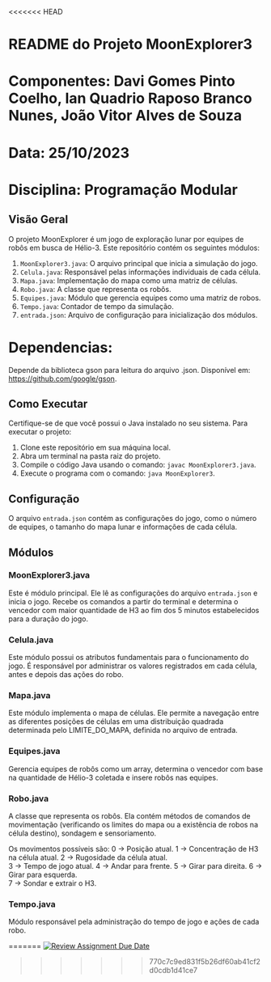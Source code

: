 <<<<<<< HEAD
# README do Projeto MoonExplorer3

# Componentes: Davi Gomes Pinto Coelho, Ian Quadrio Raposo Branco Nunes, João Vitor Alves de Souza
# Data: 25/10/2023
# Disciplina: Programação Modular

## Visão Geral

O projeto MoonExplorer é um jogo de exploração lunar por equipes de robôs em busca de Hélio-3. Este repositório contém os seguintes módulos:

1. `MoonExplorer3.java`: O arquivo principal que inicia a simulação do jogo.
2. `Celula.java`: Responsável pelas informações individuais de cada célula.
3. `Mapa.java`: Implementação do mapa como uma matriz de células.
4. `Robo.java`: A classe que representa os robôs.
5. `Equipes.java`: Módulo que gerencia equipes como uma matriz de robos.
6. `Tempo.java`: Contador de tempo da simulação.
7. `entrada.json`: Arquivo de configuração para inicialização dos módulos.

# Dependencias:

Depende da biblioteca gson para leitura do arquivo .json.
Disponível em: https://github.com/google/gson.


## Como Executar

Certifique-se de que você possui o Java instalado no seu sistema. Para executar o projeto:

1. Clone este repositório em sua máquina local.
2. Abra um terminal na pasta raiz do projeto.
3. Compile o código Java usando o comando: `javac MoonExplorer3.java`.
4. Execute o programa com o comando: `java MoonExplorer3`.

## Configuração

O arquivo `entrada.json` contém as configurações do jogo, como o número de equipes, o tamanho do mapa lunar e informações de cada célula.

## Módulos

### MoonExplorer3.java

Este é módulo principal. Ele lê as configurações do arquivo `entrada.json` e inicia o jogo.
Recebe os comandos a partir do terminal e determina o vencedor com maior quantidade de H3 ao fim dos 5 minutos estabelecidos para a duração do jogo.

### Celula.java

Este módulo possui os atributos fundamentais para o funcionamento do jogo. É responsável por administrar os valores registrados em cada célula, antes e depois das ações do robo.

### Mapa.java

Este módulo implementa o mapa de células. Ele permite a navegação entre as diferentes posições de células em uma distribuição quadrada determinada pelo LIMITE_DO_MAPA, definida
no arquivo de entrada.

### Equipes.java

Gerencia equipes de robôs como um array, determina o vencedor com base na quantidade de Hélio-3 coletada e insere robôs nas equipes.

### Robo.java

A classe que representa os robôs. Ela contém métodos de comandos de movimentação (verificando os limites do mapa ou a existência de robos na célula destino), sondagem e sensoriamento.

Os movimentos possíveis são:
0 -> Posição atual.
1 -> Concentração de H3 na célula atual.
2 -> Rugosidade da célula atual.             
3 -> Tempo de jogo atual.
4 -> Andar para frente.
5 -> Girar para direita.
6 -> Girar para esquerda.            
7 -> Sondar e extrair o H3.

### Tempo.java

Módulo responsável pela administração do tempo de jogo e ações de cada robo.


=======
[![Review Assignment Due Date](https://classroom.github.com/assets/deadline-readme-button-24ddc0f5d75046c5622901739e7c5dd533143b0c8e959d652212380cedb1ea36.svg)](https://classroom.github.com/a/hTxQwfrL)
>>>>>>> 770c7c9ed831f5b26df60ab41cf2d0cdb1d41ce7
